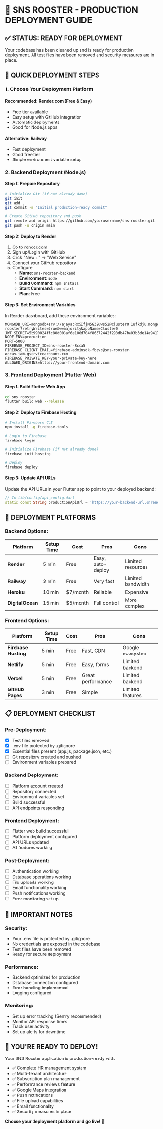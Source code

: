 # 🚀 SNS ROOSTER - PRODUCTION DEPLOYMENT GUIDE

## ✅ **STATUS: READY FOR DEPLOYMENT**

Your codebase has been cleaned up and is ready for production deployment. All test files have been removed and security measures are in place.

## 🎯 **QUICK DEPLOYMENT STEPS**

### **1. Choose Your Deployment Platform**

#### **Recommended: Render.com (Free & Easy)**
- Free tier available
- Easy setup with GitHub integration
- Automatic deployments
- Good for Node.js apps

#### **Alternative: Railway**
- Fast deployment
- Good free tier
- Simple environment variable setup

### **2. Backend Deployment (Node.js)**

#### **Step 1: Prepare Repository**
```bash
# Initialize Git (if not already done)
git init
git add .
git commit -m "Initial production-ready commit"

# Create GitHub repository and push
git remote add origin https://github.com/yourusername/sns-rooster.git
git push -u origin main
```

#### **Step 2: Deploy to Render**
1. Go to [render.com](https://render.com)
2. Sign up/Login with GitHub
3. Click "New +" → "Web Service"
4. Connect your GitHub repository
5. Configure:
   - **Name**: `sns-rooster-backend`
   - **Environment**: `Node`
   - **Build Command**: `npm install`
   - **Start Command**: `npm start`
   - **Plan**: Free

#### **Step 3: Set Environment Variables**
In Render dashboard, add these environment variables:
```
MONGODB_URI=mongodb+srv://ajaya:Rx5IfjM5G32uws52@cluster0.1ufkdju.mongodb.net/sns-rooster?retryWrites=true&w=majority&appName=Cluster0
JWT_SECRET=5b990024ffc80d003af6e100d704f86372442f298db47ba03b3de14a94179578b0b5fbe0a97f69bf377d38ce19
NODE_ENV=production
PORT=5000
FIREBASE_PROJECT_ID=sns-rooster-8cca5
FIREBASE_CLIENT_EMAIL=firebase-adminsdk-fbsvc@sns-rooster-8cca5.iam.gserviceaccount.com
FIREBASE_PRIVATE_KEY=your-private-key-here
ALLOWED_ORIGINS=https://your-frontend-domain.com
```

### **3. Frontend Deployment (Flutter Web)**

#### **Step 1: Build Flutter Web App**
```bash
cd sns_rooster
flutter build web --release
```

#### **Step 2: Deploy to Firebase Hosting**
```bash
# Install Firebase CLI
npm install -g firebase-tools

# Login to Firebase
firebase login

# Initialize Firebase (if not already done)
firebase init hosting

# Deploy
firebase deploy
```

#### **Step 3: Update API URLs**
Update the API URLs in your Flutter app to point to your deployed backend:
```dart
// In lib/config/api_config.dart
static const String productionApiUrl = 'https://your-backend-url.onrender.com/api';
```

## 🔧 **DEPLOYMENT PLATFORMS**

### **Backend Options:**

| Platform | Setup Time | Cost | Pros | Cons |
|----------|------------|------|------|------|
| **Render** | 5 min | Free | Easy, auto-deploy | Limited resources |
| **Railway** | 3 min | Free | Very fast | Limited bandwidth |
| **Heroku** | 10 min | $7/month | Reliable | Expensive |
| **DigitalOcean** | 15 min | $5/month | Full control | More complex |

### **Frontend Options:**

| Platform | Setup Time | Cost | Pros | Cons |
|----------|------------|------|------|------|
| **Firebase Hosting** | 5 min | Free | Fast, CDN | Google ecosystem |
| **Netlify** | 5 min | Free | Easy, forms | Limited backend |
| **Vercel** | 5 min | Free | Great performance | Limited backend |
| **GitHub Pages** | 3 min | Free | Simple | Limited features |

## 📋 **DEPLOYMENT CHECKLIST**

### **Pre-Deployment:**
- [x] Test files removed
- [x] .env file protected by .gitignore
- [x] Essential files present (app.js, package.json, etc.)
- [ ] Git repository created and pushed
- [ ] Environment variables prepared

### **Backend Deployment:**
- [ ] Platform account created
- [ ] Repository connected
- [ ] Environment variables set
- [ ] Build successful
- [ ] API endpoints responding

### **Frontend Deployment:**
- [ ] Flutter web build successful
- [ ] Platform deployment configured
- [ ] API URLs updated
- [ ] All features working

### **Post-Deployment:**
- [ ] Authentication working
- [ ] Database operations working
- [ ] File uploads working
- [ ] Email functionality working
- [ ] Push notifications working
- [ ] Error monitoring set up

## 🚨 **IMPORTANT NOTES**

### **Security:**
- Your .env file is protected by .gitignore
- No credentials are exposed in the codebase
- Test files have been removed
- Ready for secure deployment

### **Performance:**
- Backend optimized for production
- Database connection configured
- Error handling implemented
- Logging configured

### **Monitoring:**
- Set up error tracking (Sentry recommended)
- Monitor API response times
- Track user activity
- Set up alerts for downtime

## 🎉 **YOU'RE READY TO DEPLOY!**

Your SNS Rooster application is production-ready with:
- ✅ Complete HR management system
- ✅ Multi-tenant architecture
- ✅ Subscription plan management
- ✅ Performance reviews feature
- ✅ Google Maps integration
- ✅ Push notifications
- ✅ File upload capabilities
- ✅ Email functionality
- ✅ Security measures in place

**Choose your deployment platform and go live! 🚀** 